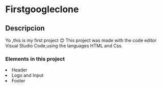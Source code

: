 # Firstgoogleclone
## Descripcion
Yo ,this is my first project 😊
This project was made with the code editor Visual Studio Code,using the languages HTML and Css.

### Elements in this project
<al> 
  <li>Header</li>
<li>Logo and Input </li>
<li>Footer</li>
</al>
